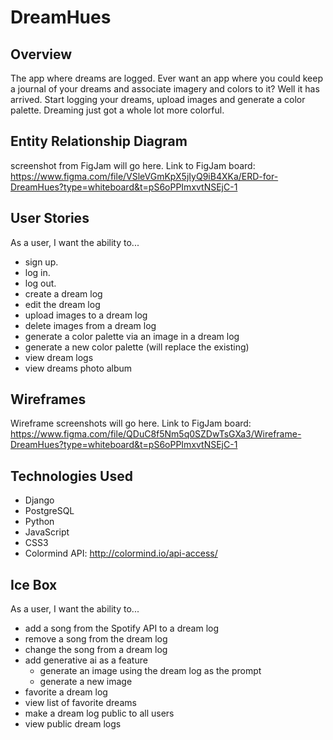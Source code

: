 # DreamHues

## Overview
The app where dreams are logged. Ever want an app where you could keep a journal of your dreams and associate imagery and colors to it? Well it has arrived. Start logging your dreams, upload images and generate a color palette. Dreaming just got a whole lot more colorful.

## Entity Relationship Diagram
screenshot from FigJam will go here.
Link to FigJam board: https://www.figma.com/file/VSleVGmKpX5jIyQ9iB4XKa/ERD-for-DreamHues?type=whiteboard&t=pS6oPPImxvtNSEjC-1

## User Stories
As a user, I want the ability to...
  - sign up.
  - log in.
  - log out.
  - create a dream log
  - edit the dream log
  - upload images to a dream log
  - delete images from a dream log
  - generate a color palette via an image in a dream log
  - generate a new color palette (will replace the existing)
  - view dream logs
  - view dreams photo album

## Wireframes
Wireframe screenshots will go here.
Link to FigJam board: https://www.figma.com/file/QDuC8f5Nm5q0SZDwTsGXa3/Wireframe-DreamHues?type=whiteboard&t=pS6oPPImxvtNSEjC-1

## Technologies Used
- Django
- PostgreSQL
- Python
- JavaScript
- CSS3
- Colormind API: http://colormind.io/api-access/

## Ice Box
As a user, I want the ability to...
  - add a song from the Spotify API to a dream log
  - remove a song from the dream log
  - change the song from a dream log
  - add generative ai as a feature
     - generate an image using the dream log as the prompt
     - generate a new image
  - favorite a dream log
  - view list of favorite dreams
  - make a dream log public to all users
  - view public dream logs
